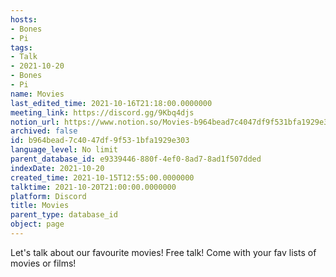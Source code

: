 ```yaml
---
hosts:
- Bones
- Pi
tags:
- Talk
- 2021-10-20
- Bones
- Pi
name: Movies
last_edited_time: 2021-10-16T21:18:00.0000000
meeting_link: https://discord.gg/9Kbq4djs
notion_url: https://www.notion.so/Movies-b964bead7c4047df9f531bfa1929e303
archived: false
id: b964bead-7c40-47df-9f53-1bfa1929e303
language_level: No limit
parent_database_id: e9339446-880f-4ef0-8ad7-8ad1f507dded
indexDate: 2021-10-20
created_time: 2021-10-15T12:55:00.0000000
talktime: 2021-10-20T21:00:00.0000000
platform: Discord
title: Movies
parent_type: database_id
object: page
---
```


Let's talk about our favourite movies!
Free talk! Come with your fav lists of movies or films!


